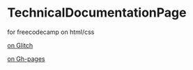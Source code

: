 # TechnicalDocumentationPage
for freecodecamp on html/css

[on Glitch](https://profuse-scarce-goldfish.glitch.me/)

[on Gh-pages](https://woodsleaf.github.io/TechnicalDocumentationPage/)

